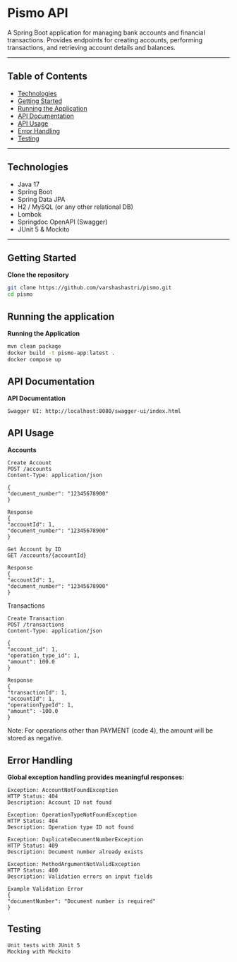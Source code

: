 # Pismo API

A Spring Boot application for managing bank accounts and financial transactions. Provides endpoints for creating accounts, performing transactions, and retrieving account details and balances.

---

## Table of Contents

- [Technologies](#technologies)
- [Getting Started](#getting-started)
- [Running the Application](#running-the-application)
- [API Documentation](#api-documentation)
- [API Usage](#api-usage)
- [Error Handling](#error-handling)
- [Testing](#testing)

---

## Technologies

- Java 17
- Spring Boot
- Spring Data JPA
- H2 / MySQL (or any other relational DB)
- Lombok
- Springdoc OpenAPI (Swagger)
- JUnit 5 & Mockito

---

## Getting Started

**Clone the repository**
```bash
git clone https://github.com/varshashastri/pismo.git
cd pismo
```
## Running the application

**Running the Application**
```bash
mvn clean package
docker build -t pismo-app:latest .
docker compose up
```

## API Documentation

**API Documentation**
```
Swagger UI: http://localhost:8080/swagger-ui/index.html
```

## API Usage

**Accounts**
```
Create Account
POST /accounts
Content-Type: application/json

{
"document_number": "12345678900"
}

Response
{
"accountId": 1,
"document_number": "12345678900"
}

Get Account by ID
GET /accounts/{accountId}

Response
{
"accountId": 1,
"document_number": "12345678900"
}
```
Transactions
```
Create Transaction
POST /transactions
Content-Type: application/json

{
"account_id": 1,
"operation_type_id": 1,
"amount": 100.0
}

Response
{
"transactionId": 1,
"accountId": 1,
"operationTypeId": 1,
"amount": -100.0
}
```
Note: For operations other than PAYMENT (code 4), the amount will be stored as negative.

## Error Handling

**Global exception handling provides meaningful responses:**
```
Exception: AccountNotFoundException
HTTP Status: 404
Description: Account ID not found

Exception: OperationTypeNotFoundException
HTTP Status: 404
Description: Operation type ID not found

Exception: DuplicateDocumentNumberException
HTTP Status: 409
Description: Document number already exists

Exception: MethodArgumentNotValidException
HTTP Status: 400
Description: Validation errors on input fields

Example Validation Error
{
"documentNumber": "Document number is required"
}
```
## Testing
```
Unit tests with JUnit 5
Mocking with Mockito
```

